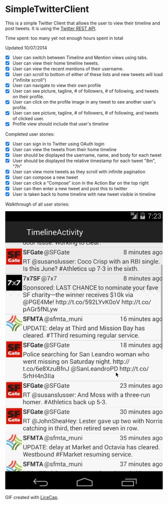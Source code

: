 SimpleTwitterClient
===================

This is a simple Twitter Client that allows the user to view their timeline and post tweets. It is using the [Twitter REST API](https://dev.twitter.com/rest/public).

Time spent: too many yet not enough hours spent in total


Updated 10/07/2014

 * [x] User can switch between Timeline and Mention views using tabs.
 * [x] User can view their home timeline tweets.
 * [x] User can view the recent mentions of their username.
 * [x] User can scroll to bottom of either of these lists and new tweets will load ("infinite scroll")
 * [x] User can navigate to view their own profile
 * [x] User can see picture, tagline, # of followers, # of following, and tweets on their profile.
 * [X] User can click on the profile image in any tweet to see another user's profile.
 * [x] User can see picture, tagline, # of followers, # of following, and tweets of clicked user.
 * [x] Profile view should include that user's timeline

Completed user stories:

 * [x] User can sign in to Twitter using OAuth login
 * [x] User can view the tweets from their home timeline
 * [x] User should be displayed the username, name, and body for each tweet
 * [x] User should be displayed the relative timestamp for each tweet "8m", "7h"
 * [x] User can view more tweets as they scroll with infinite pagination
 * [x] User can compose a new tweet
 * [x] User can click a “Compose” icon in the Action Bar on the top right
 * [x] User can then enter a new tweet and post this to twitter
 * [x] User is taken back to home timeline with new tweet visible in timeline

Walkthrough of all user stories:

![Video Walkthrough](Video.gif)

GIF created with [LiceCap](http://www.cockos.com/licecap/).
